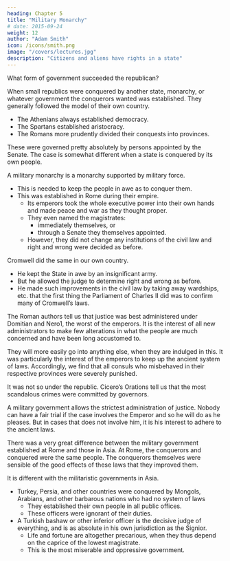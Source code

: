 ```yaml
---
heading: Chapter 5
title: "Military Monarchy"
# date: 2015-09-24
weight: 12
author: "Adam Smith"
icon: /icons/smith.png
image: "/covers/lectures.jpg"
description: "Citizens and aliens have rights in a state"
---
```




What form of government succeeded the republican?

When small republics were conquered by another state, monarchy, or whatever government the conquerors wanted was established. They generally followed the model of their own country.
- The Athenians always established democracy.
- The Spartans established aristocracy.
- The Romans more prudently divided their conquests into provinces.

These were governed pretty absolutely by persons appointed by the Senate. The case is somewhat different when a state is conquered by its own people.

A military monarchy is a monarchy supported by military force.
- This is needed to keep the people in awe as to conquer them.
- This was established in Rome during their empire.
  - Its emperors took the whole executive power into their own hands and made peace and war as they thought proper.
  - They even named the magistrates:
    - immediately themselves, or
    - through a Senate they themselves appointed.
  - However, they did not change any institutions of the civil law and right and wrong were decided as before.

Cromwell did the same in our own country. 
- He kept the State in awe by an insignificant army. 
- But he allowed the judge to determine right and wrong as before.
- He made such improvements in the civil law by taking away wardships, etc. that the first thing the Parliament of Charles II did was to confirm many of Cromwell’s laws.

The Roman authors tell us that justice was best administered under Domitian and Nero1, the worst of the emperors. It is the interest of all new administrators to make few alterations in what the people are much concerned and have been long accustomed to. 

They will more easily go into anything else, when they are indulged in this. It was particularly the interest of the emperors to keep up the ancient system of laws. Accordingly, we find that all consuls who misbehaved in their respective provinces were severely punished.

It was not so under the republic. Cicero’s Orations tell us that the most scandalous crimes were committed by governors.

A military government allows the strictest administration of justice. Nobody can have a fair trial if the case involves the Emperor and so he will do as he pleases. But in cases that does not involve him, it is his interest to adhere to the ancient laws.

There was a very great difference between the military government established at Rome and those in Asia. At Rome, the conquerors and conquered were the same people. The conquerors themselves were sensible of the good effects of these laws that they improved them.

It is different with the militaristic governments in Asia.
- Turkey, Persia, and other countries were conquered by Mongols, Arabians, and other barbarous nations who had no system of laws
  - They established their own people in all public offices.
  - These officers were ignorant of their duties.
- A Turkish bashaw or other inferior officer is the decisive judge of everything, and is as absolute in his own jurisdiction as the Signior.
  - Life and fortune are altogether precarious, when they thus depend on the caprice of the lowest magistrate.
  - This is the most miserable and oppressive government.

